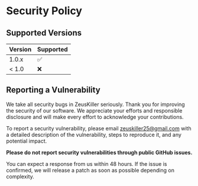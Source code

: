 # Security Policy

## Supported Versions

| Version | Supported          |
| ------- | ------------------ |
| 1.0.x   | :white_check_mark: |
| < 1.0   | :x:                |

## Reporting a Vulnerability

We take all security bugs in ZeusKiller seriously. Thank you for improving the security of our software. We appreciate your efforts and responsible disclosure and will make every effort to acknowledge your contributions.

To report a security vulnerability, please email zeuskiller25@gmail.com with a detailed description of the vulnerability, steps to reproduce it, and any potential impact.

**Please do not report security vulnerabilities through public GitHub issues.**

You can expect a response from us within 48 hours. If the issue is confirmed, we will release a patch as soon as possible depending on complexity.
